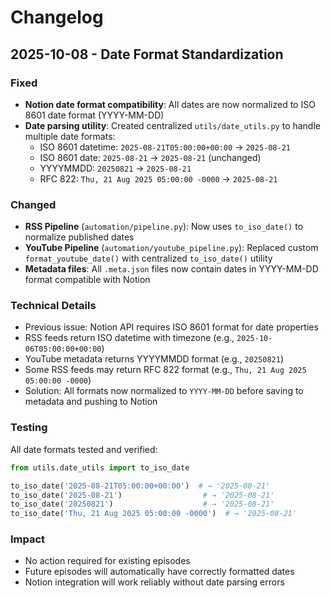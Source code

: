 # Changelog

## 2025-10-08 - Date Format Standardization

### Fixed
- **Notion date format compatibility**: All dates are now normalized to ISO 8601 date format (YYYY-MM-DD)
- **Date parsing utility**: Created centralized `utils/date_utils.py` to handle multiple date formats:
  - ISO 8601 datetime: `2025-08-21T05:00:00+00:00` → `2025-08-21`
  - ISO 8601 date: `2025-08-21` → `2025-08-21` (unchanged)
  - YYYYMMDD: `20250821` → `2025-08-21`
  - RFC 822: `Thu, 21 Aug 2025 05:00:00 -0000` → `2025-08-21`

### Changed
- **RSS Pipeline** (`automation/pipeline.py`): Now uses `to_iso_date()` to normalize published dates
- **YouTube Pipeline** (`automation/youtube_pipeline.py`): Replaced custom `format_youtube_date()` with centralized `to_iso_date()` utility
- **Metadata files**: All `.meta.json` files now contain dates in YYYY-MM-DD format compatible with Notion

### Technical Details
- Previous issue: Notion API requires ISO 8601 format for date properties
- RSS feeds return ISO datetime with timezone (e.g., `2025-10-06T05:00:00+00:00`)
- YouTube metadata returns YYYYMMDD format (e.g., `20250821`)
- Some RSS feeds may return RFC 822 format (e.g., `Thu, 21 Aug 2025 05:00:00 -0000`)
- Solution: All formats now normalized to `YYYY-MM-DD` before saving to metadata and pushing to Notion

### Testing
All date formats tested and verified:
```python
from utils.date_utils import to_iso_date

to_iso_date('2025-08-21T05:00:00+00:00')  # → '2025-08-21'
to_iso_date('2025-08-21')                  # → '2025-08-21'
to_iso_date('20250821')                    # → '2025-08-21'
to_iso_date('Thu, 21 Aug 2025 05:00:00 -0000')  # → '2025-08-21'
```

### Impact
- No action required for existing episodes
- Future episodes will automatically have correctly formatted dates
- Notion integration will work reliably without date parsing errors
